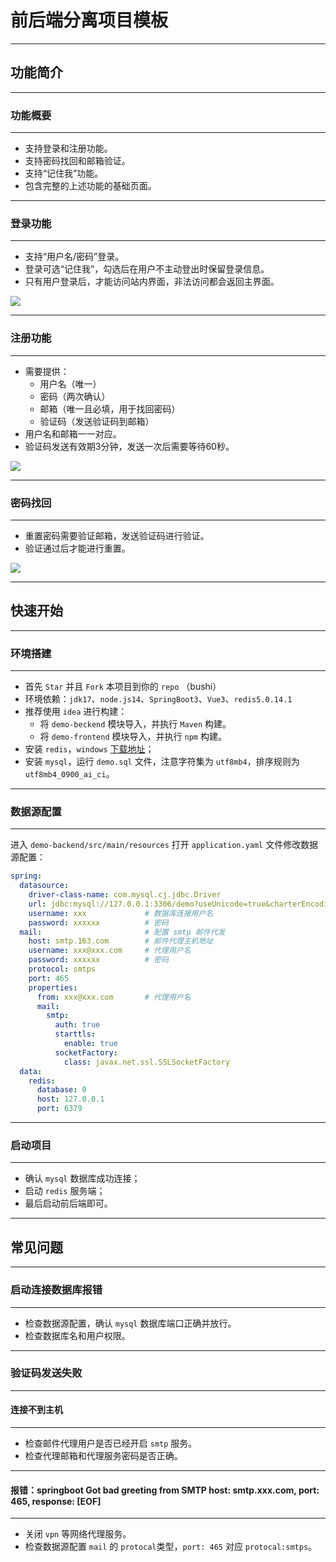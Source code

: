 # 前后端分离项目模板

****

## 功能简介

****

### 功能概要

****

* 支持登录和注册功能。
* 支持密码找回和邮箱验证。
* 支持“记住我”功能。
* 包含完整的上述功能的基础页面。

****

### 登录功能

****

* 支持“用户名/密码”登录。
* 登录可选“记住我”，勾选后在用户不主动登出时保留登录信息。
* 只有用户登录后，才能访问站内界面，非法访问都会返回主界面。

![](https://image.itbaima.net/images/40/image-20230717221694970.png)

****

### 注册功能

****

* 需要提供：
  * 用户名（唯一）
  * 密码（两次确认）
  * 邮箱（唯一且必填，用于找回密码）
  * 验证码（发送验证码到邮箱）
* 用户名和邮箱一一对应。
* 验证码发送有效期3分钟，发送一次后需要等待60秒。

![](https://image.itbaima.net/images/40/image-20230717228024584.png)

****

### 密码找回

****

* 重置密码需要验证邮箱，发送验证码进行验证。
* 验证通过后才能进行重置。

![](https://image.itbaima.net/images/40/image-20230717222022386.png)

****

## 快速开始

****

### 环境搭建

****

* 首先 `Star` 并且 `Fork` 本项目到你的 `repo` （bushi）
* 环境依赖：`jdk17`、`node.js14`、`SpringBoot3`、`Vue3`、`redis5.0.14.1`
* 推荐使用 `idea` 进行构建：
  * 将 `demo-beckend` 模块导入，并执行 `Maven` 构建。
  * 将 `demo-frontend` 模块导入，并执行 `npm` 构建。
* 安装 `redis`，`windows` [下载地址](https://github.com/tporadowski/redis/releases)；
* 安装 `mysql`，运行 `demo.sql` 文件，注意字符集为 `utf8mb4`，排序规则为 `utf8mb4_0900_ai_ci`。

****

### 数据源配置

****

进入 `demo-backend/src/main/resources` 打开 `application.yaml` 文件修改数据源配置：

```yaml
spring:
  datasource:
    driver-class-name: com.mysql.cj.jdbc.Driver
    url: jdbc:mysql://127.0.0.1:3306/demo?useUnicode=true&charterEncoding=utf-8  # 数据库连接地址，数据库名称默认 demo
    username: xxx             # 数据库连接用户名
    password: xxxxxx          # 密码
  mail:                       # 配置 smtp 邮件代发
    host: smtp.163.com        # 邮件代理主机地址
    username: xxx@xxx.com     # 代理用户名
    password: xxxxxx          # 密码
    protocol: smtps
    port: 465
    properties:
      from: xxx@xxx.com       # 代理用户名
      mail:
        smtp:
          auth: true
          starttls:
            enable: true
          socketFactory:
            class: javax.net.ssl.SSLSocketFactory
  data:
    redis:
      database: 0
      host: 127.0.0.1
      port: 6379
```

****

### 启动项目

****

* 确认 `mysql` 数据库成功连接；
* 启动 `redis` 服务端；
* 最后启动前后端即可。

****

## 常见问题

****

### 启动连接数据库报错

****

* 检查数据源配置，确认 `mysql` 数据库端口正确并放行。
* 检查数据库名和用户权限。

****

### 验证码发送失败

****

#### 连接不到主机

****

* 检查邮件代理用户是否已经开启 `smtp` 服务。
* 检查代理邮箱和代理服务密码是否正确。

****

#### 报错：springboot Got bad greeting from SMTP host: smtp.xxx.com, port: 465, response: [EOF]

****

* 关闭 `vpn` 等网络代理服务。
* 检查数据源配置 `mail` 的 `protocal`类型，`port: 465` 对应 `protocal:smtps`。